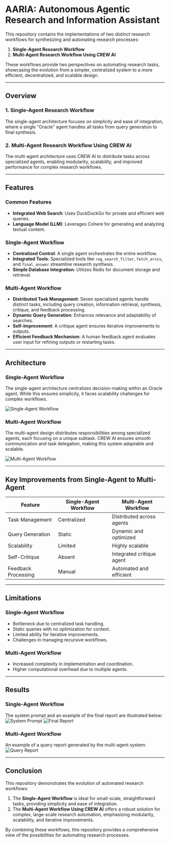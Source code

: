 # AARIA: Autonomous Agentic Research and Information Assistant

This repository contains the implementations of two distinct research workflows for synthesizing and automating research processes:

1. **Single-Agent Research Workflow**
2. **Multi-Agent Research Workflow Using CREW AI**

These workflows provide two perspectives on automating research tasks, showcasing the evolution from a simpler, centralized system to a more efficient, decentralized, and scalable design.

---

## Overview

### 1. **Single-Agent Research Workflow**

The single-agent architecture focuses on simplicity and ease of integration, where a single "Oracle" agent handles all tasks from query generation to final synthesis.

### 2. **Multi-Agent Research Workflow Using CREW AI**

The multi-agent architecture uses CREW AI to distribute tasks across specialized agents, enabling modularity, scalability, and improved performance for complex research workflows.

---

## Features

### Common Features

- **Integrated Web Search**: Uses DuckDuckGo for private and efficient web queries.
- **Language Model (LLM)**: Leverages Cohere for generating and analyzing textual content.

### Single-Agent Workflow

- **Centralized Control**: A single agent orchestrates the entire workflow.
- **Integrated Tools**: Specialized tools like `rag_search_filter`, `fetch_arxiv`, and `final_answer` streamline research synthesis.
- **Simple Database Integration**: Utilizes Redis for document storage and retrieval.

### Multi-Agent Workflow

- **Distributed Task Management**: Seven specialized agents handle distinct tasks, including query creation, information retrieval, synthesis, critique, and feedback processing.
- **Dynamic Query Generation**: Enhances relevance and adaptability of searches.
- **Self-Improvement**: A critique agent ensures iterative improvements to outputs.
- **Efficient Feedback Mechanism**: A human feedback agent evaluates user input for refining outputs or restarting tasks.

---

## Architecture

### Single-Agent Workflow

The single-agent architecture centralizes decision-making within an Oracle agent. While this ensures simplicity, it faces scalability challenges for complex workflows.

![Single-Agent Workflow](./langgraph/workflow.png)

### Multi-Agent Workflow

The multi-agent design distributes responsibilities among specialized agents, each focusing on a unique subtask. CREW AI ensures smooth communication and task delegation, making this system adaptable and scalable.

![Multi-Agent Workflow](./CrewAI/workflow.png)

---

## Key Improvements from Single-Agent to Multi-Agent

| Feature             | Single-Agent Workflow | Multi-Agent Workflow      |
| ------------------- | --------------------- | ------------------------- |
| Task Management     | Centralized           | Distributed across agents |
| Query Generation    | Static                | Dynamic and optimized     |
| Scalability         | Limited               | Highly scalable           |
| Self-Critique       | Absent                | Integrated critique agent |
| Feedback Processing | Manual                | Automated and efficient   |

---

## Limitations

### Single-Agent Workflow

- Bottleneck due to centralized task handling.
- Static queries with no optimization for context.
- Limited ability for iterative improvements.
- Challenges in managing recursive workflows.

### Multi-Agent Workflow

- Increased complexity in implementation and coordination.
- Higher computational overhead due to multiple agents.

---

## Results

### Single-Agent Workflow

The system prompt and an example of the final report are illustrated below:
![System Prompt](./langgraph/system_prompt.png)
![Final Report](./langgraph/final_report.png)

### Multi-Agent Workflow

An example of a query report generated by the multi-agent system:
![Query Report](./CrewAI/query_report.png)

---

## Conclusion

This repository demonstrates the evolution of automated research workflows:

1. The **Single-Agent Workflow** is ideal for small-scale, straightforward tasks, providing simplicity and ease of integration.
2. The **Multi-Agent Workflow Using CREW AI** offers a robust solution for complex, large-scale research automation, emphasizing modularity, scalability, and iterative improvements.

By combining these workflows, this repository provides a comprehensive view of the possibilities for automating research processes.

